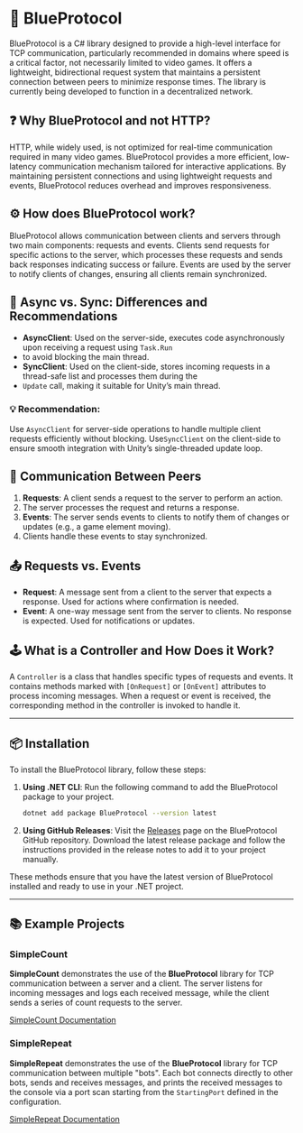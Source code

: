 # 🔵 BlueProtocol

BlueProtocol is a C# library designed to provide a high-level interface for TCP communication, particularly recommended
in domains where speed is a critical factor, not necessarily limited to video games. It offers a lightweight, 
bidirectional request system that maintains a persistent connection between peers to minimize response times. 
The library is currently being developed to function in a decentralized network.

## ❓ Why BlueProtocol and not HTTP?

HTTP, while widely used, is not optimized for real-time communication required in many video games. 
BlueProtocol provides a more efficient, low-latency communication mechanism tailored for interactive applications. 
By maintaining persistent connections and using lightweight requests and events, BlueProtocol reduces overhead and 
improves responsiveness.

## ⚙️ How does BlueProtocol work?

BlueProtocol allows communication between clients and servers through two main components: requests and events. 
Clients send requests for specific actions to the server, which processes these requests and sends back responses 
indicating success or failure. Events are used by the server to notify clients of changes, ensuring all clients 
remain synchronized.

## 🔄 Async vs. Sync: Differences and Recommendations

- **AsyncClient**: Used on the server-side, executes code asynchronously upon receiving a request using `Task.Run` 
- to avoid blocking the main thread.
- **SyncClient**: Used on the client-side, stores incoming requests in a thread-safe list and processes them during the 
- `Update` call, making it suitable for Unity’s main thread.

### 💡 Recommendation:
Use `AsyncClient` for server-side operations to handle multiple client requests efficiently without blocking. 
Use`SyncClient` on the client-side to ensure smooth integration with Unity’s single-threaded update loop.

## 🔗 Communication Between Peers

1. **Requests**: A client sends a request to the server to perform an action. 
2. The server processes the request and returns a response.
2. **Events**: The server sends events to clients to notify them of changes or updates (e.g., a game element moving). 
3. Clients handle these events to stay synchronized.

## 📤 Requests vs. Events

- **Request**: A message sent from a client to the server that expects a response. Used for actions where confirmation is needed.
- **Event**: A one-way message sent from the server to clients. No response is expected. Used for notifications or updates.

## 🕹️ What is a Controller and How Does it Work?

A `Controller` is a class that handles specific types of requests and events. 
It contains methods marked with `[OnRequest]` or `[OnEvent]` attributes to process incoming messages. 
When a request or event is received, the corresponding method in the controller is invoked to handle it.

---

## 📦 Installation

To install the BlueProtocol library, follow these steps:

1. **Using .NET CLI**: Run the following command to add the BlueProtocol package to your project.

    ```sh
    dotnet add package BlueProtocol --version latest
    ```

2. **Using GitHub Releases**: Visit the [Releases](https://github.com/clemsix6/BlueProtocol/releases) page on the BlueProtocol GitHub repository. Download the latest release package and follow the instructions provided in the release notes to add it to your project manually.

These methods ensure that you have the latest version of BlueProtocol installed and ready to use in your .NET project.

---

## 📚 Example Projects

### SimpleCount
**SimpleCount** demonstrates the use of the **BlueProtocol** library for TCP communication between a server and a client. The server listens for incoming messages and logs each received message, while the client sends a series of count requests to the server.

[SimpleCount Documentation](SimpleCount/README.md)

### SimpleRepeat
**SimpleRepeat** demonstrates the use of the **BlueProtocol** library for TCP communication between multiple "bots". Each bot connects directly to other bots, sends and receives messages, and prints the received messages to the console via a port scan starting from the `StartingPort` defined in the configuration.

[SimpleRepeat Documentation](SimpleRepeat/README.md)